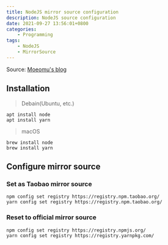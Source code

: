 ```yaml
---
title: NodeJS mirror source configuration
description: NodeJS source configuration
date: 2021-09-27 13:56:01+0800
categories:
    - Programming
tags:
    - NodeJS
    - MirrorSource
---
```


Source: [Moeomu's blog](/posts/nodejs-mirror-source-configuration/)

## Installation

> Debain(Ubuntu, etc.)

```shell
apt install node
apt install yarn
```

> macOS

```shell
brew install node
brew install yarn
```

## Configure mirror source

### Set as Taobao mirror source

```shell
npm config set registry https://registry.npm.taobao.org/
yarn config set registry https://registry.npm.taobao.org/
```

### Reset to official mirror source

```shell
npm config set registry https://registry.npmjs.org/
yarn config set registry https://registry.yarnpkg.com/
```
